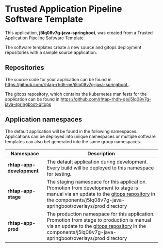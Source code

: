# Trusted Application Pipeline Software Template

This application, **j5lq08v7g-java-springboot**, was created from a Trusted Application Pipeline Software Template.

The software templates create a new source and gitops deployment repositories with a sample source application. 

## Repositories

The source code for your application can be found in [https://github.com/rhtap-rhdh-qe/j5lq08v7g-java-springboot ](https://github.com/rhtap-rhdh-qe/j5lq08v7g-java-springboot ).
 
The gitops repository, which contains the kubernetes manifests for the application can be found in 
[https://github.com/rhtap-rhdh-qe/j5lq08v7g-java-springboot-gitops ](https://github.com/rhtap-rhdh-qe/j5lq08v7g-java-springboot-gitops ) 

## Application namespaces 

The default application will be found in the following namespaces. Applications can be deployed into unique namespaces or multiple software templates can also bet generated into the same group namespaces.  

|  Namespace   |  Description   |  
| -------- | -------- |   
| **rhtap-app-development** | The default application during development. Every build will be deployed to this namespace for testing. | 
| **rhtap-app-stage** | The staging namespace for this application. Promotion from development to stage is manual via an update to the [gitops repository](https://github.com/rhtap-rhdh-qe/j5lq08v7g-java-springboot-gitops ) in the components/j5lq08v7g-java-springboot/overlays/prod directory |  
| **rhtap-app-prod** | The production namespace for this application. Promotion from stage to production is manual via an update to the [gitops repository](https://github.com/rhtap-rhdh-qe/j5lq08v7g-java-springboot-gitops ) in the components/j5lq08v7g-java-springboot/overlays/prod directory | 